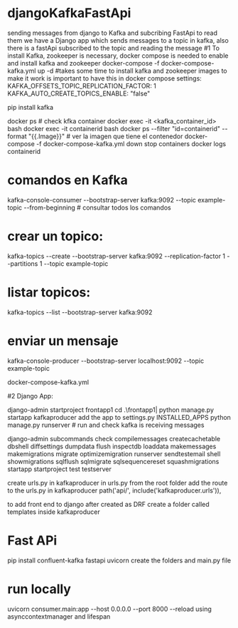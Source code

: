 # djangoKafkaFastApi
sending messages from django to Kafka and subcribing FastApi to read them
we have a Django app which sends messages to a topic in kafka, also there is a fastApi subscribed to the topic and reading the message
#1 To install Kafka, zookeeper is necessary, docker compose is needed to enable and install kafka and zookeeper
docker-compose -f docker-compose-kafka.yml up -d   #takes some time to install kafka and zookeeper images
to make it work is important to have this in docker compose settings: 
 KAFKA_OFFSETS_TOPIC_REPLICATION_FACTOR: 1
KAFKA_AUTO_CREATE_TOPICS_ENABLE: "false"

pip install kafka

docker ps  # check kfka container
docker exec -it <kafka_container_id> bash
docker exec -it containerid bash
docker ps --filter "id=containerid" --format "{{.Image}}"   # ver la imagen que tiene el contenedor
docker-compose -f docker-compose-kafka.yml down   stop containers
docker logs containerid

# comandos en Kafka
kafka-console-consumer --bootstrap-server kafka:9092 --topic example-topic --from-beginning   # consultar todos los comandos
# crear un topico:
kafka-topics --create --bootstrap-server kafka:9092 --replication-factor 1 --partitions 1 --topic example-topic
# listar topicos:
kafka-topics --list --bootstrap-server kafka:9092
# enviar un mensaje
kafka-console-producer --bootstrap-server localhost:9092 --topic example-topic



docker-compose-kafka.yml

#2 Django App:

django-admin startproject frontapp1
 cd .\frontapp1\|
 python manage.py startapp kafkaproducer
add the app to settings.py INSTALLED_APPS 
python manage.py runserver # run and check kafka is receiving messages

 django-admin subcommands
check
    compilemessages
    createcachetable
    dbshell
    diffsettings
    dumpdata
    flush
    inspectdb
    loaddata
    makemessages
    makemigrations
    migrate
    optimizemigration
    runserver
    sendtestemail
    shell
    showmigrations
    sqlflush
    sqlmigrate
    sqlsequencereset
    squashmigrations
    startapp
    startproject
    test
    testserver

create urls.py in kafkaproducer
in urls.py from the root folder add the route to the urls.py in kafkaproducer 
path('api/', include('kafkaproducer.urls')),

to add front end to  django after created as DRF
create a folder called templates inside kafkaproducer 


# Fast APi
 pip install confluent-kafka fastapi uvicorn
 create the folders and main.py file
 # run locally
uvicorn consumer.main:app --host 0.0.0.0 --port 8000 --reload
using asynccontextmanager and lifespan